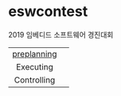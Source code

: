 # eswcontest
2019 임베디드 소프트웨어 경진대회 


|||
|:---:|:---:|
|[preplanning](./eswcontest/01_Preplanning/readme.md)
|Executing||
|Controlling||
